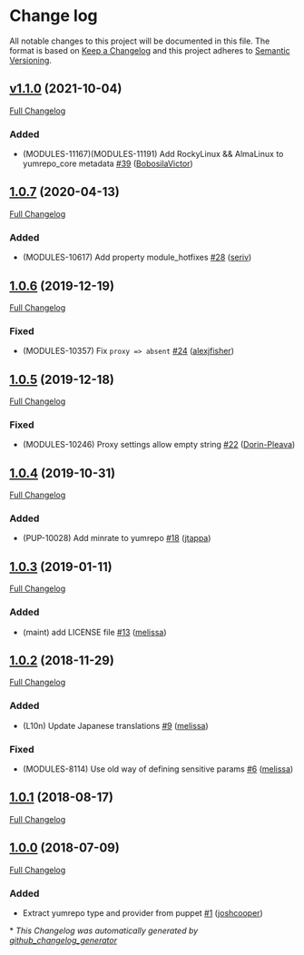 # Change log

All notable changes to this project will be documented in this file. The format is based on [Keep a Changelog](http://keepachangelog.com/en/1.0.0/) and this project adheres to [Semantic Versioning](http://semver.org).

## [v1.1.0](https://github.com/puppetlabs/puppetlabs-yumrepo_core/tree/v1.1.0) (2021-10-04)

[Full Changelog](https://github.com/puppetlabs/puppetlabs-yumrepo_core/compare/1.0.7...v1.1.0)

### Added

- \(MODULES-11167\)\(MODULES-11191\) Add RockyLinux && AlmaLinux to yumrepo\_core metadata [\#39](https://github.com/puppetlabs/puppetlabs-yumrepo_core/pull/39) ([BobosilaVictor](https://github.com/BobosilaVictor))

## [1.0.7](https://github.com/puppetlabs/puppetlabs-yumrepo_core/tree/1.0.7) (2020-04-13)

[Full Changelog](https://github.com/puppetlabs/puppetlabs-yumrepo_core/compare/1.0.6...1.0.7)

### Added

- \(MODULES-10617\) Add property module\_hotfixes [\#28](https://github.com/puppetlabs/puppetlabs-yumrepo_core/pull/28) ([seriv](https://github.com/seriv))

## [1.0.6](https://github.com/puppetlabs/puppetlabs-yumrepo_core/tree/1.0.6) (2019-12-19)

[Full Changelog](https://github.com/puppetlabs/puppetlabs-yumrepo_core/compare/1.0.5...1.0.6)

### Fixed

- \(MODULES-10357\) Fix `proxy => absent` [\#24](https://github.com/puppetlabs/puppetlabs-yumrepo_core/pull/24) ([alexjfisher](https://github.com/alexjfisher))

## [1.0.5](https://github.com/puppetlabs/puppetlabs-yumrepo_core/tree/1.0.5) (2019-12-18)

[Full Changelog](https://github.com/puppetlabs/puppetlabs-yumrepo_core/compare/1.0.4...1.0.5)

### Fixed

- \(MODULES-10246\) Proxy settings allow empty string [\#22](https://github.com/puppetlabs/puppetlabs-yumrepo_core/pull/22) ([Dorin-Pleava](https://github.com/Dorin-Pleava))

## [1.0.4](https://github.com/puppetlabs/puppetlabs-yumrepo_core/tree/1.0.4) (2019-10-31)

[Full Changelog](https://github.com/puppetlabs/puppetlabs-yumrepo_core/compare/1.0.3...1.0.4)

### Added

- \(PUP-10028\) Add minrate to yumrepo [\#18](https://github.com/puppetlabs/puppetlabs-yumrepo_core/pull/18) ([jtappa](https://github.com/jtappa))

## [1.0.3](https://github.com/puppetlabs/puppetlabs-yumrepo_core/tree/1.0.3) (2019-01-11)

[Full Changelog](https://github.com/puppetlabs/puppetlabs-yumrepo_core/compare/1.0.2...1.0.3)

### Added

- \(maint\) add LICENSE file [\#13](https://github.com/puppetlabs/puppetlabs-yumrepo_core/pull/13) ([melissa](https://github.com/melissa))

## [1.0.2](https://github.com/puppetlabs/puppetlabs-yumrepo_core/tree/1.0.2) (2018-11-29)

[Full Changelog](https://github.com/puppetlabs/puppetlabs-yumrepo_core/compare/1.0.1...1.0.2)

### Added

- \(L10n\) Update Japanese translations [\#9](https://github.com/puppetlabs/puppetlabs-yumrepo_core/pull/9) ([melissa](https://github.com/melissa))

### Fixed

- \(MODULES-8114\) Use old way of defining sensitive params [\#6](https://github.com/puppetlabs/puppetlabs-yumrepo_core/pull/6) ([melissa](https://github.com/melissa))

## [1.0.1](https://github.com/puppetlabs/puppetlabs-yumrepo_core/tree/1.0.1) (2018-08-17)

[Full Changelog](https://github.com/puppetlabs/puppetlabs-yumrepo_core/compare/1.0.0...1.0.1)

## [1.0.0](https://github.com/puppetlabs/puppetlabs-yumrepo_core/tree/1.0.0) (2018-07-09)

[Full Changelog](https://github.com/puppetlabs/puppetlabs-yumrepo_core/compare/5c905b7ed57e5c60b4469050b7306a9c9b78e304...1.0.0)

### Added

- Extract yumrepo type and provider from puppet [\#1](https://github.com/puppetlabs/puppetlabs-yumrepo_core/pull/1) ([joshcooper](https://github.com/joshcooper))



\* *This Changelog was automatically generated by [github_changelog_generator](https://github.com/github-changelog-generator/github-changelog-generator)*
